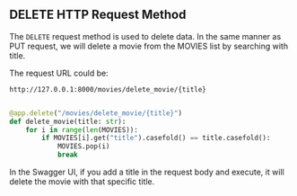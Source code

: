 ## DELETE HTTP Request Method

The `DELETE` request method is used to delete data. In the same manner as PUT request, we will delete a movie from the MOVIES list by searching with title.

The request URL could be:

`http://127.0.0.1:8000/movies/delete_movie/{title}`

```python

@app.delete("/movies/delete_movie/{title}")
def delete_movie(title: str):
    for i in range(len(MOVIES)):
        if MOVIES[i].get("title").casefold() == title.casefold():
            MOVIES.pop(i)
            break
```

In the Swagger UI, if you add a title in the request body and execute, it will delete the movie with that specific title.
